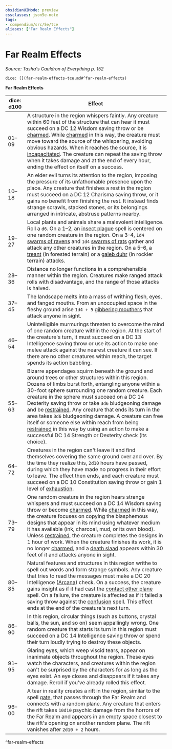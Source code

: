 ```yaml
---
obsidianUIMode: preview
cssclasses: json5e-note
tags:
- compendium/src/5e/tce
aliases: ["Far Realm Effects"]
---
```

# Far Realm Effects
*Source: Tasha's Cauldron of Everything p. 152* 

`dice: [](far-realm-effects-tce.md#^far-realm-effects)`

**Far Realm Effects**

| dice: d100 | Effect |
|------------|--------|
| 01–09 | A structure in the region whispers faintly. Any creature within 60 feet of the structure that can hear it must succeed on a DC 12 Wisdom saving throw or be [charmed](2.%20GM%20Tools/Misc%20DND%20Handbook/compendium/rules/conditions.md#charmed). While [charmed](2.%20GM%20Tools/Misc%20DND%20Handbook/compendium/rules/conditions.md#charmed) in this way, the creature must move toward the source of the whispering, avoiding obvious hazards. When it reaches the source, it is [incapacitated](2.%20GM%20Tools/Misc%20DND%20Handbook/compendium/rules/conditions.md#incapacitated). The creature can repeat the saving throw when it takes damage and at the end of every hour, ending the effect on itself on a success. |
| 10–18 | An elder evil turns its attention to the region, imposing the pressure of its unfathomable presence upon the place. Any creature that finishes a rest in the region must succeed on a DC 12 Charisma saving throw, or it gains no benefit from finishing the rest. It instead finds strange scrawls, stacked stones, or its belongings arranged in intricate, abstruse patterns nearby. |
| 19–27 | Local plants and animals share a malevolent intelligence. Roll a `d6`. On a 1–2, an [insect plague](/compendium/spells/insect-plague.md) spell is centered on one random creature in the region. On a 3–4, `1d4` [swarms of ravens](/compendium/bestiary/beast/swarm-of-ravens.md) and `1d4` [swarms of rats](/compendium/bestiary/beast/swarm-of-rats.md) gather and attack any other creatures in the region. On a 5–6, a [treant](/compendium/bestiary/plant/treant.md) (in forested terrain) or a [galeb duhr](/compendium/bestiary/elemental/galeb-duhr.md) (in rockier terrain) attacks. |
| 28–36 | Distance no longer functions in a comprehensible manner within the region. Creatures make ranged attack rolls with disadvantage, and the range of those attacks is halved. |
| 37–45 | The landscape melts into a mass of writhing flesh, eyes, and fanged mouths. From an unoccupied space in the fleshy ground arise `1d4 + 5` [gibbering mouthers](/compendium/bestiary/aberration/gibbering-mouther.md) that attack anyone in sight. |
| 46–54 | Unintelligible murmurings threaten to overcome the mind of one random creature within the region. At the start of the creature's turn, it must succeed on a DC 13 Intelligence saving throw or use its action to make one melee attack against the nearest creature it can see. If there are no other creatures within reach, the target spends its action babbling. |
| 55–63 | Bizarre appendages squirm beneath the ground and around trees or other structures within this region. Dozens of limbs burst forth, entangling anyone within a 30-foot sphere surrounding one random creature. Each creature in the sphere must succeed on a DC 14 Dexterity saving throw or take `3d6` bludgeoning damage and be [restrained](2.%20GM%20Tools/Misc%20DND%20Handbook/compendium/rules/conditions.md#restrained). Any creature that ends its turn in the area takes `3d6` bludgeoning damage. A creature can free itself or someone else within reach from being [restrained](2.%20GM%20Tools/Misc%20DND%20Handbook/compendium/rules/conditions.md#restrained) in this way by using an action to make a successful DC 14 Strength or Dexterity check (its choice). |
| 64–72 | Creatures in the region can't leave it and find themselves covering the same ground over and over. By the time they realize this, `2d10` hours have passed, during which they have made no progress in their effort to leave. The effect then ends, and each creature must succeed on a DC 10 Constitution saving throw or gain 1 level of [exhaustion](2.%20GM%20Tools/Misc%20DND%20Handbook/compendium/rules/conditions.md#exhaustion). |
| 73–79 | One random creature in the region hears strange whispers and must succeed on a DC 14 Wisdom saving throw or become [charmed](2.%20GM%20Tools/Misc%20DND%20Handbook/compendium/rules/conditions.md#charmed). While [charmed](2.%20GM%20Tools/Misc%20DND%20Handbook/compendium/rules/conditions.md#charmed) in this way, the creature focuses on copying the blasphemous designs that appear in its mind using whatever medium it has available (ink, charcoal, mud, or its own blood). Unless [restrained](2.%20GM%20Tools/Misc%20DND%20Handbook/compendium/rules/conditions.md#restrained), the creature completes the designs in 1 hour of work. When the creature finishes its work, it is no longer [charmed](2.%20GM%20Tools/Misc%20DND%20Handbook/compendium/rules/conditions.md#charmed), and a [death slaad](/compendium/bestiary/aberration/death-slaad.md) appears within 30 feet of it and attacks anyone in sight. |
| 80–85 | Natural features and structures in this region writhe to spell out words and form strange symbols. Any creature that tries to read the messages must make a DC 20 Intelligence ([Arcana](/compendium/rules/skills.md#Arcana)) check. On a success, the creature gains insight as if it had cast the [contact other plane](/compendium/spells/contact-other-plane.md) spell. On a failure, the creature is affected as if it failed a saving throw against the [confusion](/compendium/spells/confusion.md) spell. This effect ends at the end of the creature's next turn. |
| 86–90 | In this region, circular things (such as buttons, crystal balls, the sun, and so on) seem appallingly wrong. One random creature that starts its turn in this region must succeed on a DC 14 Intelligence saving throw or spend their turn loudly trying to destroy these objects. |
| 91–95 | Glaring eyes, which weep viscid tears, appear on inanimate objects throughout the region. These eyes watch the characters, and creatures within the region can't be surprised by the characters for as long as the eyes exist. An eye closes and disappears if it takes any damage. Reroll if you've already rolled this effect. |
| 96–00 | A tear in reality creates a rift in the region, similar to the spell [gate](/compendium/spells/gate.md), that passes through the Far Realm and connects with a random plane. Any creature that enters the rift takes `10d10` psychic damage from the horrors of the Far Realm and appears in an empty space closest to the rift's opening on another random plane. The rift vanishes after `2d10 + 2` hours. |
^far-realm-effects